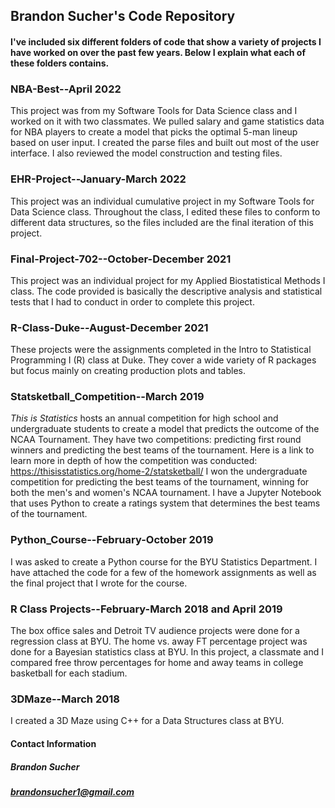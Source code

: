 ## Brandon Sucher's Code Repository

#### I've included six different folders of code that show a variety of projects I have worked on over the past few years. Below I explain what each of these folders contains.

### NBA-Best--April 2022
This project was from my Software Tools for Data Science class and I worked on it with two classmates. We pulled salary and game statistics data for NBA players to create a model that picks the optimal 5-man lineup based on user input. I created the parse files and built out most of the user interface. I also reviewed the model construction and testing files.

### EHR-Project--January-March 2022
This project was an individual cumulative project in my Software Tools for Data Science class. Throughout the class, I edited these files to conform to different data structures, so the files included are the final iteration of this project.

### Final-Project-702--October-December 2021
This project was an individual project for my Applied Biostatistical Methods I class. The code provided is basically the descriptive analysis and statistical tests that I had to conduct in order to complete this project. 

### R-Class-Duke--August-December 2021
These projects were the assignments completed in the Intro to Statistical Programming I (R) class at Duke. They cover a wide variety of R packages but focus mainly on creating production plots and tables. 

### Statsketball_Competition--March 2019
*This is Statistics* hosts an annual competition for high school and undergraduate students to create a model that predicts the outcome of the NCAA Tournament. They have two competitions: predicting first round winners and predicting the best teams of the tournament. Here is a link to learn more in depth of how the competition was conducted: https://thisisstatistics.org/home-2/statsketball/ I won the undergraduate competition for predicting the best teams of the tournament, winning for both the men's and women's NCAA tournament. I have a Jupyter Notebook that uses Python to create a ratings system that determines the best teams of the tournament.

### Python_Course--February-October 2019
I was asked to create a Python course for the BYU Statistics Department. I have attached the code for a few of the homework assignments as well as the final project that I wrote for the course.

### R Class Projects--February-March 2018 and April 2019
The box office sales and Detroit TV audience projects were done for a regression class at BYU. The home vs. away FT percentage project was done for a Bayesian statistics class at BYU. In this project, a classmate and I compared free throw percentages for home and away teams in college basketball for each stadium. 

### 3DMaze--March 2018
I created a 3D Maze using C++ for a Data Structures class at BYU.




#### Contact Information
##### Brandon Sucher 
##### brandonsucher1@gmail.com
